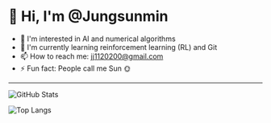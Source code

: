# 👋 Hi, I'm @Jungsunmin

- 👀 I'm interested in AI and numerical algorithms  
- 🌱 I'm currently learning reinforcement learning (RL) and Git  
- 📫 How to reach me: [jj1120200@gmail.com](mailto:jj1120200@gmail.com)  
- ⚡ Fun fact: People call me Sun 🌞  

---

![GitHub Stats](https://github-readme-stats.vercel.app/api?username=Jungsunmin&show_icons=true&theme=radical)

![Top Langs](https://github-readme-stats.vercel.app/api/top-langs/?username=Jungsunmin&layout=compact&theme=radical)
